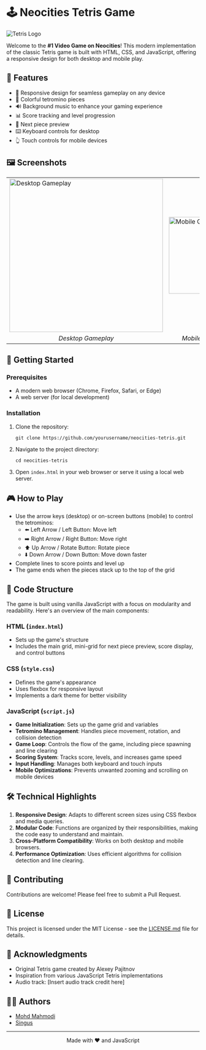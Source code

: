 # 🕹️ Neocities Tetris Game

![Tetris Logo](https://esawatch.neocities.org/HTMLTTetris.png)

Welcome to the **#1 Video Game on Neocities**! This modern implementation of the classic Tetris game is built with HTML, CSS, and JavaScript, offering a responsive design for both desktop and mobile play.

## 🌟 Features

- 📱 Responsive design for seamless gameplay on any device
- 🎨 Colorful tetromino pieces
- 🔊 Background music to enhance your gaming experience
- 📊 Score tracking and level progression
- 🔄 Next piece preview
- ⌨️ Keyboard controls for desktop
- 👆 Touch controls for mobile devices

## 🖼️ Screenshots

<table>
  <tr>
    <td><img src="screenshots/desktop.png" alt="Desktop Gameplay" width="400"/></td>
    <td><img src="screenshots/mobile.png" alt="Mobile Gameplay" width="200"/></td>
  </tr>
  <tr>
    <td align="center"><i>Desktop Gameplay</i></td>
    <td align="center"><i>Mobile Gameplay</i></td>
  </tr>
</table>

## 🚀 Getting Started

### Prerequisites

- A modern web browser (Chrome, Firefox, Safari, or Edge)
- A web server (for local development)

### Installation

1. Clone the repository:
   ```
   git clone https://github.com/yourusername/neocities-tetris.git
   ```
2. Navigate to the project directory:
   ```
   cd neocities-tetris
   ```
3. Open `index.html` in your web browser or serve it using a local web server.

## 🎮 How to Play

- Use the arrow keys (desktop) or on-screen buttons (mobile) to control the tetrominos:
  - ⬅️ Left Arrow / Left Button: Move left
  - ➡️ Right Arrow / Right Button: Move right
  - ⬆️ Up Arrow / Rotate Button: Rotate piece
  - ⬇️ Down Arrow / Down Button: Move down faster
- Complete lines to score points and level up
- The game ends when the pieces stack up to the top of the grid

## 🧠 Code Structure

The game is built using vanilla JavaScript with a focus on modularity and readability. Here's an overview of the main components:

### HTML (`index.html`)

- Sets up the game's structure
- Includes the main grid, mini-grid for next piece preview, score display, and control buttons

### CSS (`style.css`)

- Defines the game's appearance
- Uses flexbox for responsive layout
- Implements a dark theme for better visibility

### JavaScript (`script.js`)

- **Game Initialization**: Sets up the game grid and variables
- **Tetromino Management**: Handles piece movement, rotation, and collision detection
- **Game Loop**: Controls the flow of the game, including piece spawning and line clearing
- **Scoring System**: Tracks score, levels, and increases game speed
- **Input Handling**: Manages both keyboard and touch inputs
- **Mobile Optimizations**: Prevents unwanted zooming and scrolling on mobile devices

## 🛠️ Technical Highlights

1. **Responsive Design**: Adapts to different screen sizes using CSS flexbox and media queries.
2. **Modular Code**: Functions are organized by their responsibilities, making the code easy to understand and maintain.
3. **Cross-Platform Compatibility**: Works on both desktop and mobile browsers.
4. **Performance Optimization**: Uses efficient algorithms for collision detection and line clearing.

## 🤝 Contributing

Contributions are welcome! Please feel free to submit a Pull Request.

## 📜 License

This project is licensed under the MIT License - see the [LICENSE.md](LICENSE.md) file for details.

## 👏 Acknowledgments

- Original Tetris game created by Alexey Pajitnov
- Inspiration from various JavaScript Tetris implementations
- Audio track: [Insert audio track credit here]

## 🧑‍💻 Authors

- [Mohd Mahmodi](https://github.com/MohdYahyaMahmodi/)
- [Singus](https://github.com/singus)

---

<p align="center">
  Made with ❤️ and JavaScript
</p>


